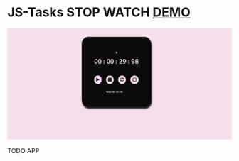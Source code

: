 # JS-Tasks STOP WATCH [DEMO](https://vinita2000.github.io/STOP-WATCH/)
![img](stopWatch/images/stopwatch.png)

TODO APP
